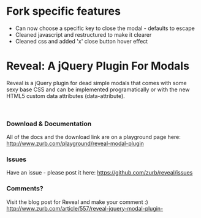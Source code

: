 <h1>Fork specific features</h1>
<ul>
  <li>Can now choose a specific key to close the modal - defaults to escape</li>
  <li>Cleaned javascript and restructured to make it clearer</li>
  <li>Cleaned css and added 'x' close button hover effect</li>  
</ul>

<h1>Reveal: A jQuery Plugin For Modals</h1>
<p>Reveal is a jQuery plugin for dead simple modals that comes with some sexy base CSS and can be implemented programatically or with the new HTML5 custom data attributes (data-attribute).</p><br />
<h3>Download & Documentation </h3>
<p>All of the docs and the download link are on a playground page here: <a href="http://www.zurb.com/playground/reveal-modal-plugin">http://www.zurb.com/playground/reveal-modal-plugin</a></p>

<h3>Issues</h3>
<p>Have an issue - please post it here: <a href="https://github.com/zurb/reveal/issues">https://github.com/zurb/reveal/issues</a></p>

<h3>Comments?</h3>
<p>Visit the blog post for Reveal and make your comment :) <a href="http://www.zurb.com/article/557/reveal-jquery-modal-plugin-">http://www.zurb.com/article/557/reveal-jquery-modal-plugin-</a></p>
